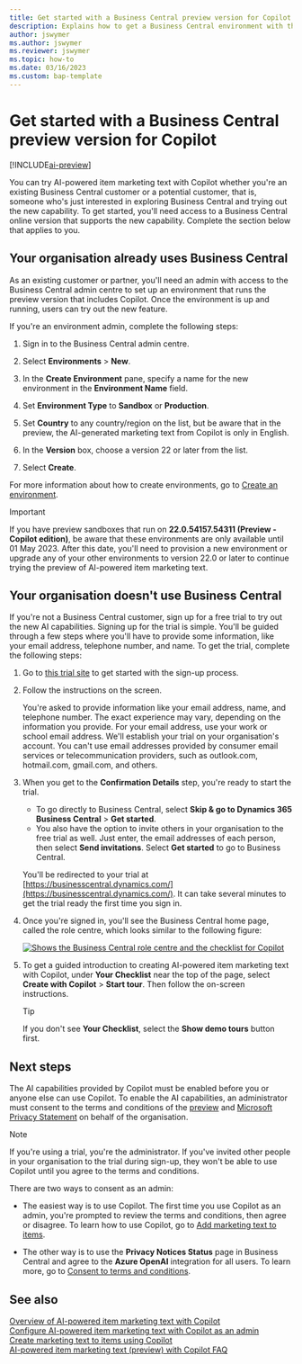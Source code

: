 ```yaml
---
title: Get started with a Business Central preview version for Copilot
description: Explains how to get a Business Central environment with the new AI capability for generating text suggestions for item/product descriptions.
author: jswymer
ms.author: jswymer
ms.reviewer: jswymer
ms.topic: how-to
ms.date: 03/16/2023
ms.custom: bap-template
---
```


# <a name="get-started-with-a-business-central-preview-version-for-copilot"></a>Get started with a Business Central preview version for Copilot

[!INCLUDE[ai-preview](includes/ai-preview.md)]

You can try AI-powered item marketing text with Copilot whether you're an existing Business Central customer or a potential customer, that is, someone who's just interested in exploring Business Central and trying out the new capability. To get started, you'll need access to a Business Central online version that supports the new capability. Complete the section below that applies to you.

## <a name="your-organization-already-uses-business-central"></a>Your organisation already uses Business Central

As an existing customer or partner, you'll need an admin with access to the Business Central admin centre to set up an environment that runs the preview version that includes Copilot. Once the environment is up and running, users can try out the new feature.

If you're an environment admin, complete the following steps:

1. Sign in to the Business Central admin centre.
2. Select **Environments** > **New**.
3. In the **Create Environment** pane, specify a name for the new environment in the **Environment Name** field.
4. Set **Environment Type** to **Sandbox** or **Production**.
5. Set **Country** to any country/region on the list, but be aware that in the preview, the AI-generated marketing text from Copilot is only in English.
6. In the **Version** box, choose a version 22 or later from the list.

   <!--
   > [!IMPORTANT]
   > You must use **22.0.54157.54311 (Preview - Copilot edition)** to experience Copilot.
   -->
7. Select **Create**.  

For more information about how to create environments, go to [Create an environment](/dynamics365/business-central/dev-itpro/administration/tenant-admin-center-environments#create-a-new-environment).

> [!IMPORTANT]
> If you have preview sandboxes that run on **22.0.54157.54311 (Preview - Copilot edition)**, be aware that these environments are only available until 01 May 2023. After this date, you'll need to provision a new environment or upgrade any of your other environments to version 22.0 or later to continue trying the preview of AI-powered item marketing text.

## <a name="your-organization-doesnt-use-business-central"></a>Your organisation doesn't use Business Central

If you're not a Business Central customer, sign up for a free trial to try out the new AI capabilities. Signing up for the trial is simple. You'll be guided through a few steps where you'll have to provide some information, like your email address, telephone number, and name. To get the trial, complete the following steps:

1. Go to [this trial site](https://go.microsoft.com/fwlink/?linkid=2227167) to get started with the sign-up process.
2. Follow the instructions on the screen.

   You're asked to provide information like your email address, name, and telephone number. The exact experience may vary, depending on the information you provide. <!--But here are a couple important points to be aware of as you run through the sign-up process:--> For your email address, use your work or school email address. We'll establish your trial on your organisation's account. You can't use email addresses provided by consumer email services or telecommunication providers, such as outlook.com, hotmail.com, gmail.com, and others.
   
   <!-- When you get to the option for **Country or region** be sure to set this **United States**.

      > [!IMPORTANT]
      > You must set **Country or region** to **United States**; otherwise the AI-powered item marketing text with Copilot won't be available in Business Central.  -->
3. When you get to the **Confirmation Details** step, you're ready to start the trial.

   - To go directly to Business Central, select **Skip & go to Dynamics 365 Business Central** > **Get started**.
   - You also have the option to invite others in your organisation to the free trial as well. Just enter, the email addresses of each person, then select **Send invitations**. Select **Get started** to go to Business Central.  

   You'll be redirected to your trial at [https://businesscentral.dynamics.com/](https://businesscentral.dynamics.com/). It can take several minutes to get the trial ready the first time you sign in.

<!--
1. On the **Let's get you started** step, enter your work or school email address, then select **Next**.

   Use your work or school email address. We'll establish your trial on your organization's account. You can't use email addresses provided by consumer email services or telecommunication providers, such as outlook.com, hotmail.com, gmail.com, and others.
3. When asked what kind of email you have, select **I got it from my organization** > **Next**.
4. On the **Create your account** step, you provide information that will help use set up a trial version of Business Central that you can sign in to.

   1. Provide a telephone number that we can use to send you a verification code. Enter a country code and number that isn't VoIP or toll free.
   2. Choose how you want us to send the verification code:
      - Select **Text me** to get the verification code in a text message.
      - Select **Call me** to get the code in a voice message.
   3. Select **Send verification code**. 
   4. When you get the code, type it in the **Enter your verification code** box, then select **Verify**.

      Once you're verified, we'll send you an email with another verification code that you'll use in the next step to complete creating your account.
   5. Fill in your first and last name.
   6. Set **Country or region** to **United States**.

      > [!IMPORTANT]
      > You must set **Country or region** to **United States**; otherwise the AI-powered item marketing text with Copilot won't be available in Business Central.  

   7. Enter a valid phone umber in the **Business telephone number** box.
   8. In the **Create password** and **Confirm password** boxes, enter a password that you want to use to sign in to Business Central. The password must at least eight characters and include at least one number, an uppercase letter, and a lower case letter.
   9. In the **Verification code** box, enter the verification code we sent you in an email, then select **Next**.
   10. When you get a prompt that your account is successfully created, select **Sign in**.
-->

4. Once you're signed in, you'll see the Business Central home page, called the role centre, which looks similar to the following figure:

   [![Shows the Business Central role centre and the checklist for Copilot](media/copilot-checklist.png)](media/copilot-checklist.png#lightbox)

5. To get a guided introduction to creating AI-powered item marketing text with Copilot, under **Your Checklist** near the top of the page, select **Create with Copilot** > **Start tour**. Then follow the on-screen instructions.

   > [!TIP]
   > If you don't see **Your Checklist**, select the **Show demo tours** button first.

## <a name="next-steps"></a>Next steps

The AI capabilities provided by Copilot must be enabled before you or anyone else can use Copilot. To enable the AI capabilities, an administrator must consent to the terms and conditions of the [preview](https://dynamics.microsoft.com/legaldocs/supp-dynamics365-preview/) and [Microsoft Privacy Statement](https://go.microsoft.com/fwlink/?LinkId=521839) on behalf of the organisation.

> [!NOTE]
> If you're using a trial, you're the administrator. If you've invited other people in your organisation to the trial during sign-up, they won't be able to use Copilot until you agree to the terms and conditions.

There are two ways to consent as an admin:

- The easiest way is to use Copilot. The first time you use Copilot as an admin, you're prompted to review the terms and conditions, then agree or disagree. To learn how to use Copilot, go to [Add marketing text to items](item-marketing-text.md).  

- The other way is to use the **Privacy Notices Status** page in Business Central and agree to the **Azure OpenAI** integration for all users. To learn more, go to [Consent to terms and conditions](enable-ai.md#consent-to-or-reject-the-preview-and-privacy-terms-and-conditions-for-all-users).

## <a name="see-also"></a>See also

[Overview of AI-powered item marketing text with Copilot](ai-overview.md)  
[Configure AI-powered item marketing text with Copilot as an admin](enable-ai.md)  
[Create marketing text to items using Copilot](item-marketing-text.md)  
[AI-powered item marketing text (preview) with Copilot FAQ](ai-faq.md)  

